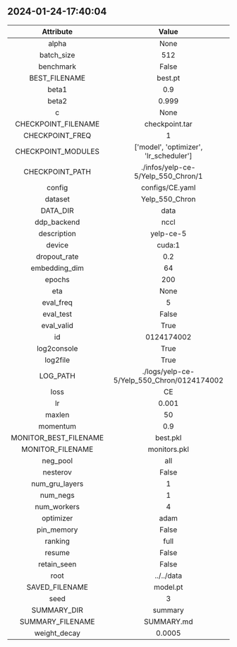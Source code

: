 
## 2024-01-24-17:40:04 


|  Attribute   |   Value   |
| :-------------: | :-----------: |
|  alpha  |   None    |
|  batch_size  |   512    |
|  benchmark  |   False    |
|  BEST_FILENAME  |   best.pt    |
|  beta1  |   0.9    |
|  beta2  |   0.999    |
|  c  |   None    |
|  CHECKPOINT_FILENAME  |   checkpoint.tar    |
|  CHECKPOINT_FREQ  |   1    |
|  CHECKPOINT_MODULES  |   ['model', 'optimizer', 'lr_scheduler']    |
|  CHECKPOINT_PATH  |   ./infos/yelp-ce-5/Yelp_550_Chron/1    |
|  config  |   configs/CE.yaml    |
|  dataset  |   Yelp_550_Chron    |
|  DATA_DIR  |   data    |
|  ddp_backend  |   nccl    |
|  description  |   yelp-ce-5    |
|  device  |   cuda:1    |
|  dropout_rate  |   0.2    |
|  embedding_dim  |   64    |
|  epochs  |   200    |
|  eta  |   None    |
|  eval_freq  |   5    |
|  eval_test  |   False    |
|  eval_valid  |   True    |
|  id  |   0124174002    |
|  log2console  |   True    |
|  log2file  |   True    |
|  LOG_PATH  |   ./logs/yelp-ce-5/Yelp_550_Chron/0124174002    |
|  loss  |   CE    |
|  lr  |   0.001    |
|  maxlen  |   50    |
|  momentum  |   0.9    |
|  MONITOR_BEST_FILENAME  |   best.pkl    |
|  MONITOR_FILENAME  |   monitors.pkl    |
|  neg_pool  |   all    |
|  nesterov  |   False    |
|  num_gru_layers  |   1    |
|  num_negs  |   1    |
|  num_workers  |   4    |
|  optimizer  |   adam    |
|  pin_memory  |   False    |
|  ranking  |   full    |
|  resume  |   False    |
|  retain_seen  |   False    |
|  root  |   ../../data    |
|  SAVED_FILENAME  |   model.pt    |
|  seed  |   3    |
|  SUMMARY_DIR  |   summary    |
|  SUMMARY_FILENAME  |   SUMMARY.md    |
|  weight_decay  |   0.0005    |
